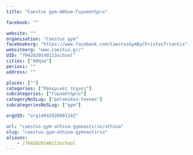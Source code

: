 ```yaml
---
title: "Caestus gym-Αθήνα-Γυμναστήριο"

facebook: ""

website: ""
organisation: "Caestus gym"
facebookorg: "https://www.facebook.com/CaestusGymByChristosTriantis"
websiteorg: "www.caestus.gr/"
UID: "7042020140113school"
cities: ["Αθήνα"]
perioxi: ""
address: ""

places: [""]
categories: ["Πολεμικές τέχνες"]
subcategories: ["Γυμναστήριο"]
categoryNoSLug: ["polemikes-texnes"]
subcategoriesNoSLug: ["gym"]

orgUID: "org14042020001242"

url: "caestus-gym-athina-gymnastirio/athina"
slug: "caestus-gym-athina-gymnastirio"
aliases:
    - /7042020140113school
---
```






